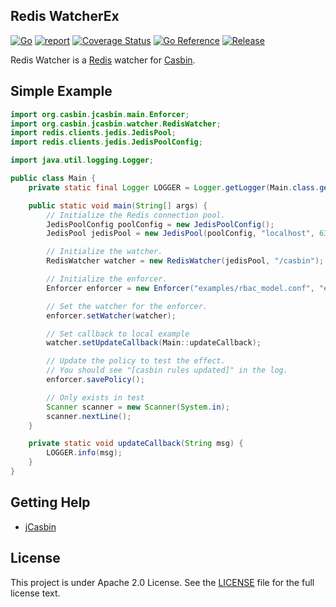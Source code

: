 Redis WatcherEx
---


[![Go](https://github.com/casbin/redis-watcher/actions/workflows/ci.yml/badge.svg)](https://github.com/casbin/redis-watcher/actions/workflows/ci.yml)
[![report](https://goreportcard.com/badge/github.com/casbin/redis-watcher)](https://goreportcard.com/report/github.com/casbin/redis-watcher)
[![Coverage Status](https://coveralls.io/repos/github/casbin/redis-watcher/badge.svg?branch=master)](https://coveralls.io/github/casbin/redis-watcher?branch=master)
[![Go Reference](https://pkg.go.dev/badge/github.com/casbin/redis-watcher/v2.svg)](https://pkg.go.dev/github.com/casbin/redis-watcher/v2)
[![Release](https://img.shields.io/github/v/release/casbin/redis-watcher)](https://github.com/casbin/redis-watcher/releases/latest)

Redis Watcher is a [Redis](http://redis.io) watcher for [Casbin](https://github.com/casbin/casbin).

## Simple Example

```java
import org.casbin.jcasbin.main.Enforcer;
import org.casbin.jcasbin.watcher.RedisWatcher;
import redis.clients.jedis.JedisPool;
import redis.clients.jedis.JedisPoolConfig;

import java.util.logging.Logger;

public class Main {
    private static final Logger LOGGER = Logger.getLogger(Main.class.getName());

    public static void main(String[] args) {
        // Initialize the Redis connection pool.
        JedisPoolConfig poolConfig = new JedisPoolConfig();
        JedisPool jedisPool = new JedisPool(poolConfig, "localhost", 6379);

        // Initialize the watcher.
        RedisWatcher watcher = new RedisWatcher(jedisPool, "/casbin");

        // Initialize the enforcer.
        Enforcer enforcer = new Enforcer("examples/rbac_model.conf", "examples/rbac_policy.csv");

        // Set the watcher for the enforcer.
        enforcer.setWatcher(watcher);

        // Set callback to local example
        watcher.setUpdateCallback(Main::updateCallback);

        // Update the policy to test the effect.
        // You should see "[casbin rules updated]" in the log.
        enforcer.savePolicy();

        // Only exists in test
        Scanner scanner = new Scanner(System.in);
        scanner.nextLine();
    }

    private static void updateCallback(String msg) {
        LOGGER.info(msg);
    }
}

```

## Getting Help

- [jCasbin](https://github.com/casbin/jcasbin)

## License

This project is under Apache 2.0 License. See the [LICENSE](LICENSE) file for the full license text.